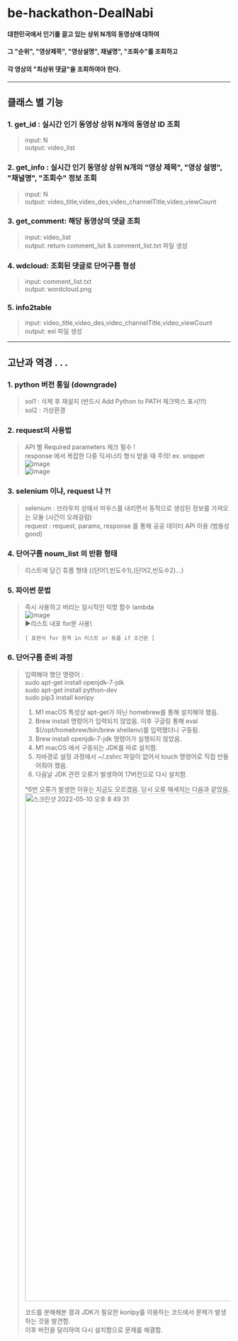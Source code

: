 # be-hackathon-DealNabi
#### 대한민국에서 인기를 끌고 있는 상위 N개의 동영상에 대하여 
#### 그 "순위", "영상제목", "영상설명", 채널명", "조회수"를 조회하고 
#### 각 영상의 "최상위 댓글"을 조회하여야 한다.
----------------------------------------------------------------------

## 클래스 별 기능

### 1. get_id : 실시간 인기 동영상 상위 N개의 동영상 ID 조회
> input: N \
> output: video_list 

### 2. get_info : 실시간 인기 동영상 상위 N개의 "영상 제목", "영상 설명", "채널명", "조회수" 정보 조회
> input: N \
> output: video_title,video_des,video_channelTitle,video_viewCount

### 3. get_comment: 해당 동영상의 댓글 조회
> input: video_list \
> output: return comment_lsit & comment_list.txt 파일 생성

### 4. wdcloud: 조회된 댓글로 단어구름 형성
> input: comment_list.txt \
> output: wordcloud.png

### 5. info2table
> input: video_title,video_des,video_channelTitle,video_viewCount \
> output: exl 파일 생성

---------------------------------------------------------------------

## 고난과 역경 . . .

### 1. python 버전 통일 (downgrade)
> sol1 : 삭제 후 재설치 (반드시 Add Python to PATH 체크박스 표시!!!) \
> sol2 : 가상환경 

### 2. request의 사용법
> API 별 Required parameters 체크 필수 ! \
> response 에서 복잡한 다중 딕셔너리 형식 받을 때 주의! ex. snippet \
> ![image](https://user-images.githubusercontent.com/87406368/167616837-f28af553-d79b-44a5-9784-776922e82a06.png) \
> ![image](https://user-images.githubusercontent.com/87406368/167617046-ee0e2ba7-544e-4c7b-b874-723afe75540e.png)



### 3. selenium 이냐, request 냐 ?!
> selenium : 브라우저 상에서 마우스를 내리면서 동적으로 생성된 정보를 가져오는 모듈 (시간이 오래걸림) \
> request : request, params, response 를 통해 공공 데이터 API 이용 (범용성 good)

### 4. 단어구름 noum_list 의 반환 형태 
> 리스트에 담긴 튜플 형태 {(단어1,빈도수1),(단어2,빈도수2)...}

### 5. 파이썬 문법
> 즉시 사용하고 버리는 일시적인 익명 함수 lambda \
> ![image](https://user-images.githubusercontent.com/87406368/167620144-8893ca89-9c7c-47eb-b93e-93566e386474.png) \
> ▶리스트 내포 for문 사용\
> ```
> [ 표현식 for 항목 in 리스트 or 튜플 if 조건문 ]
> ```

### 6. 단어구름 준비 과정
> 입력해야 했던 명령어 : \
> sudo apt-get install openjdk-7-jdk \
> sudo apt-get install python-dev\
> sudo pip3 install konlpy 
>
>1)	M1 macOS 특성상 apt-get가 아닌 homebrew를 통해 설치해야 했음.
>2)	Brew install 명령어가 입력되지 않았음. 이후 구글링 통해 eval $(/opt/homebrew/bin/brew shellenv)를 입력했더니 구동됨.
>3)	Brew install openjdk-7-jdk 명령어가 실행되지 않았음.
>4)	M1 macOS 에서 구동되는 JDK를 따로 설치함.
>5)	자바경로 설정 과정에서 ~/.zshrc 파일이 없어서 touch 명령어로 직접 만들어줘야 했음.
>6)	다음날 JDK 관련 오류가 발생하여 17버전으로 다시 설치함.
>
>*6번 오류가 발생한 이유는 지금도 모르겠음. 당시 오류 매세지는 다음과 같았음. \
><img width="1145" alt="스크린샷 2022-05-10 오후 8 49 31" src="https://user-images.githubusercontent.com/96401830/167622444-8e611df3-0ec8-4a09-a2ee-29460217958e.png">
>
>코드를 분해해본 결과 JDK가 필요한 konlpy를 이용하는 코드에서 문제가 발생하는 것을 발견함. \
>이후 버전을 달리하여 다시 설치함으로 문제를 해결함.
